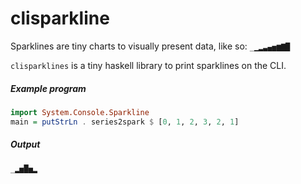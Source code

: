 # clisparkline

Sparklines are tiny charts to visually present data, like so: `_▁▂▃▄▅▆▇█`

`clisparklines` is a tiny haskell library to print sparklines on the CLI.

##### Example program

```hs
import System.Console.Sparkline
main = putStrLn . series2spark $ [0, 1, 2, 3, 2, 1]
```

##### Output

```
_▂▅█▅▂
```
